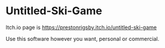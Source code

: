# Untitled-Ski-Game

Itch.io page is https://prestonrigsby.itch.io/untitled-ski-game

Use this software however you want, personal or commercial.
